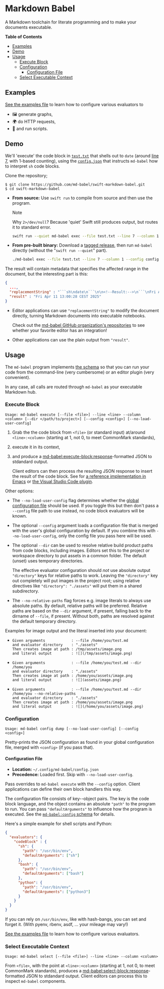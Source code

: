 # Markdown Babel

A Markdown toolchain for literate programming and to make your documents executable.

<!-- markdown-toc start - Don't edit this section. Run M-x markdown-toc-refresh-toc -->
**Table of Contents**

  - [Examples](#examples)
  - [Demo](#demo)
  - [Usage](#usage)
    - [Execute Block](#execute-block)
    - [Configuration](#configuration)
      - [Configuration File](#configuration-file)
    - [Select Executable Context](#select-executable-context)

<!-- markdown-toc end -->

## Examples

[See the examples file](Examples.md) to learn how to configure various evaluators to 

- 🖼 generate graphs, 
- 🌍 do HTTP requests, 
- 🤖 and run scripts.

## Demo

We'll 'execute' the code block in [`test.txt`](test.txt) that shells out to `date` (around [line 7](https://github.com/md-babel/swift-markdown-babel/blob/main/test.txt#L6), with 1-based counting), using the [`config.json`](config.json) that instructs `md-babel` how to interpret `sh` code blocks.

Clone the repository; 

    $ git clone https://github.com/md-babel/swift-markdown-babel.git
    $ cd swift-markdown-babel

-   **From source:** Use `swift run` to compile from source and then use the program.

    > [!NOTE]  
    > Why `2>/dev/null`? Because 'quiet' Swift still produces output, but routes it to standard error.

    ```sh
    swift run --quiet md-babel exec --file test.txt --line 7 --column 1 --config config.json  2>/dev/null
    ```

-   **From pre-built binary:** Download a [tagged release](https://github.com/md-babel/swift-markdown-babel/releases), then run `md-babel` directly (without the "`swift run --quiet`" part).

    ```sh
    ./md-babel exec --file test.txt --line 7 --column 1 --config config.json
    ```

The result will contain metadata that specifies the affected range in the document, but the interesting part is this:

```json
{
  ...,
  "replacementString" : "```sh\ndate\n```\n\n<!--Result:-->\n```\nFri Apr 11 13:00:28 CEST 2025```",
  "result" : "Fri Apr 11 13:00:28 CEST 2025"
}
```

-   Editor applications can use `"replacementString"` to modify the document directly, turning Markdown documents into executable notebooks.

    Check out the [md-babel GitHub organization's repositories](https://github.com/md-babel) to see whether your favorite editor has an integration!

-   Other applications can use the plain output from `"result"`.


## Usage

The `md-babel` program implements [the schema](https://github.com/md-babel/md-babel-schema) so that you can run your code from the command-line (very cumbersome) or an editor plugin (very convenient).

In any case, all calls are routed through `md-babel` as your executable Markdown hub.


### Execute Block

    Usage: md-babel execute [--file <file>] --line <line> --column <column> [--dir </path/to/project>] [--config <config>] [--no-load-user-config]

1.  Grab the the code block from `<file>` (or standard input) at/around `<line>:<column>` (starting at 1, not 0, to meet CommonMark standards), 
2.  execute it in its context,
3.  and produce a [md-babel:execute-block:response][execute-block-schema]-formatted JSON to stdandard output.

    Client editors can then process rhe resulting JSON response to insert the result of the code block. 
    See for [a reference implementation in Emacs][md-babel.el] or [the Visual Studio Code plugin][vscode].
    
Other options:

-   The `--no-load-user-config` flag determines whether the [global configuration file](#configuration-file) should be used.
    If you toggle this but then don't pass a `--config` file path to use instead, no code block evaluators will be known.
-   The optional `--config` argument loads a configuration file that is merged with the user's global configuration by default. 
    If you combine this with `--no-load-user-config`, only the config file you pass here will be used.
-   The optional `--dir` can be used to resolve relative build product paths from code blocks, including images.
    Editors set this to the project or workspace directory to put assets in a common folder.
    The default (unset) uses temporary directories.
  
    The effective evaluator configuration should _not_ use absolute output `"directory"` keys for relative paths to work. 
    Leaving the `"directory"` key out completely will put images in the project root; 
    using relative directives like `"directory": "./assets"` will put them in a shared subdirectory.
-   The `--no-relative-paths` flag forces e.g. image literals to always use absolute paths. 
    By default, relative paths will be preferred. 
    Relative paths are based on the `--dir` argument, if present, falling back to the dirname of `--file`, if present. 
    Without both, paths are resolved against the default temporary directory.

Examples for image output and the literal inserted into your document:

- ```
  Given arguments            : --file /home/you/test.md
  and evaluator directory    : "./assets"
  Then creates image at path : /tmp/assets/image.png
  and literal output         : ![](/tmp/assets/image.png)
  ```
- ```
  Given arguments            : --file /home/you/test.md --dir /home/you
  and evaluator directory    : "./assets"
  Then creates image at path : /home/you/assets/image.png
  and literal output         : ![](assets/image.png)
  ```
- ```
  Given arguments            : --file /home/you/test.md --dir /home/you --no-relative-paths
  and evaluator directory    : "./assets"
  Then creates image at path : /home/you/assets/image.png
  and literal output         : ![](/home/you/assets/image.png)
  ```

[execute-block-schema]: https://github.com/md-babel/md-babel-schema/tree/main/execute-block
[md-babel.el]: https://github.com/md-babel/md-babel.el
[vscode]: https://github.com/md-babel/vscode-md-babel

### Configuration

    Usage: md-babel config dump [--no-load-user-config] [--config <config>]

Pretty-prints the JSON configuration as found in your global configuration file, merged with `<config>` (if you pass that).

#### Configuration File

- **Location:** `~/.config/md-babel/config.json`
- **Precedence:** Loaded first. Skip with `--no-load-user-config`.

Pass overrides to `md-babel execute` with the `--config` option.
Client applications can define their own block handlers this way.

The configuration file consists of key--object pairs.
The key is the code block language, and the object contains an absolute `"path"` to the program to run.
You can pass `"defaultArguments"` to influence how the program is executed.
See the [`md-babel:config` schema][config-schema] for details.

Here's a simple example for shell scripts and Python:

```json
{
  "evaluators": {
    "codeBlock" : {
      "sh": {
        "path": "/usr/bin/env",
        "defaultArguments": ["sh"]
      },
      "bash": {
        "path": "/usr/bin/env",
        "defaultArguments": ["bash"]
      },
      "python": {
        "path": "/usr/bin/env",
        "defaultArguments": ["python3"]
      }
    }
  }
}
```

If you can rely on `/usr/bin/env`, like with hash-bangs, you can set and forget it. 
(With pyenv, rbenv, asdf, ... your mileage may vary!)

[See the examples file](Examples.md) to learn how to configure various evaluators.

[config-schema]: https://github.com/md-babel/md-babel-schema/tree/main/config


### Select Executable Context

    Usage: md-babel select [--file <file>] --line <line> --column <column>

From `<file>`, with the point at `<line>:<column>` (starting at 1, not 0, to meet CommonMark standards), produces a [md-babel:select-block:response][select-block-schema]-formatted JSON to stdandard output. 
Client editors can process this to inspect `md-babel` components.

[select-block-schema]: https://github.com/md-babel/md-babel-schema/tree/main/select-block

<!-- 
Local Variables:
markdown-toc-user-toc-structure-manipulation-fn: cdr
End:
-->
